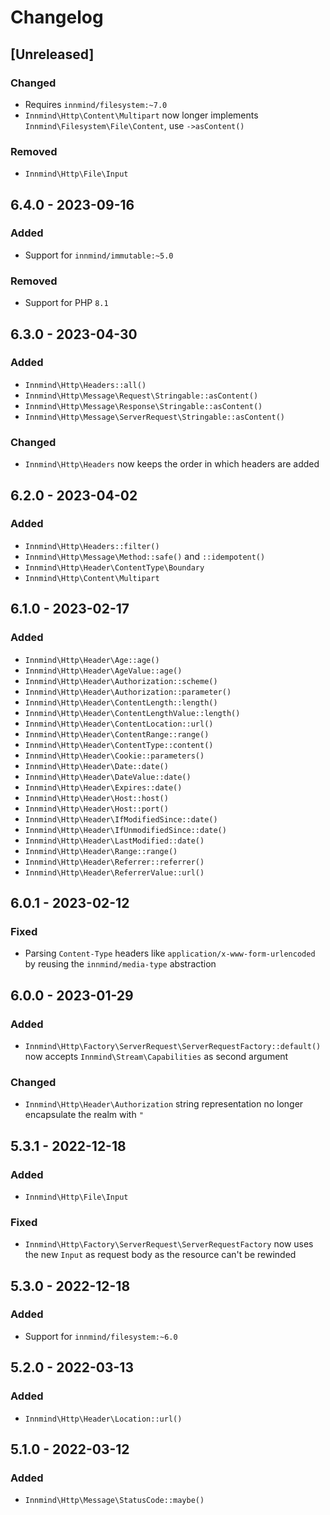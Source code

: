 # Changelog

## [Unreleased]

### Changed

- Requires `innmind/filesystem:~7.0`
- `Innmind\Http\Content\Multipart` now longer implements `Innmind\Filesystem\File\Content`, use `->asContent()`

### Removed

- `Innmind\Http\File\Input`

## 6.4.0 - 2023-09-16

### Added

- Support for `innmind/immutable:~5.0`

### Removed

- Support for PHP `8.1`

## 6.3.0 - 2023-04-30

### Added

- `Innmind\Http\Headers::all()`
- `Innmind\Http\Message\Request\Stringable::asContent()`
- `Innmind\Http\Message\Response\Stringable::asContent()`
- `Innmind\Http\Message\ServerRequest\Stringable::asContent()`

### Changed

- `Innmind\Http\Headers` now keeps the order in which headers are added

## 6.2.0 - 2023-04-02

### Added

- `Innmind\Http\Headers::filter()`
- `Innmind\Http\Message\Method::safe()` and `::idempotent()`
- `Innmind\Http\Header\ContentType\Boundary`
- `Innmind\Http\Content\Multipart`

## 6.1.0 - 2023-02-17

### Added

- `Innmind\Http\Header\Age::age()`
- `Innmind\Http\Header\AgeValue::age()`
- `Innmind\Http\Header\Authorization::scheme()`
- `Innmind\Http\Header\Authorization::parameter()`
- `Innmind\Http\Header\ContentLength::length()`
- `Innmind\Http\Header\ContentLengthValue::length()`
- `Innmind\Http\Header\ContentLocation::url()`
- `Innmind\Http\Header\ContentRange::range()`
- `Innmind\Http\Header\ContentType::content()`
- `Innmind\Http\Header\Cookie::parameters()`
- `Innmind\Http\Header\Date::date()`
- `Innmind\Http\Header\DateValue::date()`
- `Innmind\Http\Header\Expires::date()`
- `Innmind\Http\Header\Host::host()`
- `Innmind\Http\Header\Host::port()`
- `Innmind\Http\Header\IfModifiedSince::date()`
- `Innmind\Http\Header\IfUnmodifiedSince::date()`
- `Innmind\Http\Header\LastModified::date()`
- `Innmind\Http\Header\Range::range()`
- `Innmind\Http\Header\Referrer::referrer()`
- `Innmind\Http\Header\ReferrerValue::url()`

## 6.0.1 - 2023-02-12

### Fixed

- Parsing `Content-Type` headers like `application/x-www-form-urlencoded` by reusing the `innmind/media-type` abstraction

## 6.0.0 - 2023-01-29

### Added

- `Innmind\Http\Factory\ServerRequest\ServerRequestFactory::default()` now accepts `Innmind\Stream\Capabilities` as second argument

### Changed

- `Innmind\Http\Header\Authorization` string representation no longer encapsulate the realm with `"`

## 5.3.1 - 2022-12-18

### Added

- `Innmind\Http\File\Input`

### Fixed

- `Innmind\Http\Factory\ServerRequest\ServerRequestFactory` now uses the new `Input` as request body as the resource can't be rewinded

## 5.3.0 - 2022-12-18

### Added

- Support for `innmind/filesystem:~6.0`

## 5.2.0 - 2022-03-13

### Added

- `Innmind\Http\Header\Location::url()`

## 5.1.0 - 2022-03-12

### Added

- `Innmind\Http\Message\StatusCode::maybe()`
